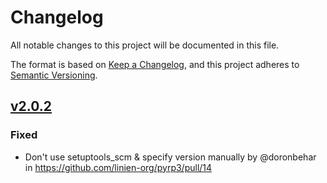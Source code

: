 # Changelog

All notable changes to this project will be documented in this file.

The format is based on [Keep a Changelog](https://keepachangelog.com/en/1.1.0/),
and this project adheres to [Semantic Versioning](https://semver.org/spec/v2.0.0.html).

## [v2.0.2]

### Fixed

* Don't use setuptools_scm & specify version manually by @doronbehar in https://github.com/linien-org/pyrp3/pull/14

[v2.0.2]: https://github.com/linien-org/pyrp3/compare/v2.0.1...v2.0.2
